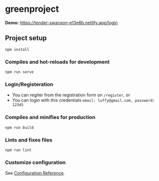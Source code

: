# greenproject
**Demo:** https://tender-swanson-e13e6b.netlify.app/login


## Project setup

```
npm install
```

### Compiles and hot-reloads for development

```
npm run serve
```

### Login/Registeration
- You can regiter from the registration form on `/register`, or
- You can login with this credentials `email: luffy@gmail.com, password: 12345`

### Compiles and minifies for production

```
npm run build
```

### Lints and fixes files

```
npm run lint
```

### Customize configuration

See [Configuration Reference](https://cli.vuejs.org/config/).

